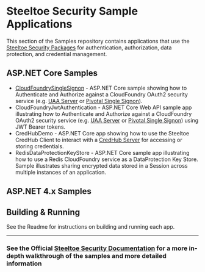 # Steeltoe Security Sample Applications

This section of the Samples repository contains applications that use the [Steeltoe Security Packages](https://github.com/SteeltoeOSS/Security) for authentication, authorization, data protection, and credential management.

## ASP.NET Core Samples

* [CloudFoundrySingleSignon](src/AspDotNetCore/CloudFoundrySingleSignon/README.md) - ASP.NET Core sample showing how to Authenticate and Authorize against a CloudFoundry OAuth2 security service (e.g. [UAA Server](https://github.com/cloudfoundry/uaa) or [Pivotal Single Signon](https://docs.pivotal.io/p-identity/)).
* CloudFoundryJwtAuthentication - ASP.NET Core Web API sample app illustrating how to Authenticate and Authorize against a CloudFoundry OAuth2 security service (e.g. [UAA Server](https://github.com/cloudfoundry/uaa) or [Pivotal Single Signon](https://docs.pivotal.io/p-identity/)) using JWT Bearer tokens.
* CredHubDemo - ASP.NET Core app showing how to use the Steeltoe CredHub Client to interact with a [CredHub Server](https://github.com/cloudfoundry-incubator/credhub) for accessing or storing credentials.
* RedisDataProtectionKeyStore - ASP.NET Core sample app illustrating how to use a Redis CloudFoundry service as a DataProtection Key Store.  Sample illustrates sharing encrypted data stored in a Session across multiple instances of an application.

## ASP.NET 4.x Samples

## Building & Running

See the Readme for instructions on building and running each app.

---

### See the Official [Steeltoe Security Documentation](https://steeltoe.io/docs/steeltoe-security) for a more in-depth walkthrough of the samples and more detailed information